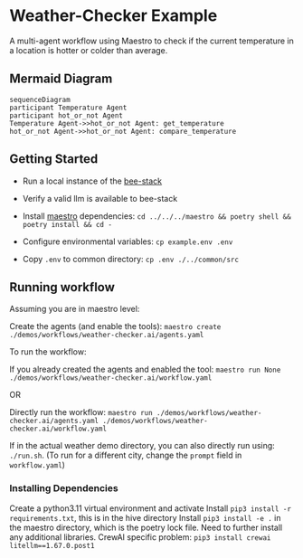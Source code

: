 # Weather-Checker Example

A multi-agent workflow using Maestro to check if the current temperature in a location is hotter or colder than average.

## Mermaid Diagram

<!-- MERMAID_START -->
```mermaid
sequenceDiagram
participant Temperature Agent
participant hot_or_not Agent
Temperature Agent->>hot_or_not Agent: get_temperature
hot_or_not Agent->>hot_or_not Agent: compare_temperature
```
<!-- MERMAID_END -->

## Getting Started

* Run a local instance of the [bee-stack](https://github.com/i-am-bee/bee-stack/blob/main/README.md)

* Verify a valid llm is available to bee-stack

* Install [maestro](https://github.com/i-am-bee/beeai-labs) dependencies: `cd ../../../maestro && poetry shell && poetry install && cd -`

* Configure environmental variables: `cp example.env .env`

* Copy `.env` to common directory: `cp .env ./../common/src`

## Running workflow

Assuming you are in maestro level:

Create the agents (and enable the tools): `maestro create ./demos/workflows/weather-checker.ai/agents.yaml`

To run the workflow:

If you already created the agents and enabled the tool: `maestro run None ./demos/workflows/weather-checker.ai/workflow.yaml`

OR

Directly run the workflow: `maestro run ./demos/workflows/weather-checker.ai/agents.yaml ./demos/workflows/weather-checker.ai/workflow.yaml`

If in the actual weather demo directory, you can also directly run using: `./run.sh`.
(To run for a different city, change the `prompt` field in `workflow.yaml`)

### Installing Dependencies

Create a python3.11 virtual environment and activate
Install `pip3 install -r requirements.txt`, this is in the hive directory
Install `pip3 install -e .` in the maestro directory, which is the poetry lock file.
Need to further install any additional libraries.
CrewAI specific problem: `pip3 install crewai litellm==1.67.0.post1`
